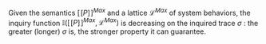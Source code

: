 Given the semantics $[\![P]\!]^{Max}$ and a lattice $\mathcal L ^{Max}$ of system behaviors, the inquiry function $\mathbb I ([\![P]\!]^{Max}, \mathcal L ^{Max})$ is decreasing on the inquired trace $\sigma$ : the greater (longer) $\sigma$ is, the stronger property it can guarantee.
